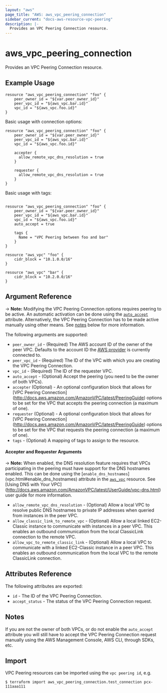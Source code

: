 ```yaml
---
layout: "aws"
page_title: "AWS: aws_vpc_peering_connection"
sidebar_current: "docs-aws-resource-vpc-peering"
description: |-
  Provides an VPC Peering Connection resource.
---
```


# aws\_vpc\_peering\_connection

Provides an VPC Peering Connection resource.

## Example Usage

```
resource "aws_vpc_peering_connection" "foo" {
    peer_owner_id = "${var.peer_owner_id}"
    peer_vpc_id = "${aws_vpc.bar.id}"
    vpc_id = "${aws_vpc.foo.id}"
}
```

Basic usage with connection options:

```
resource "aws_vpc_peering_connection" "foo" {
    peer_owner_id = "${var.peer_owner_id}"
    peer_vpc_id = "${aws_vpc.bar.id}"
    vpc_id = "${aws_vpc.foo.id}"

    accepter {
      allow_remote_vpc_dns_resolution = true
    }

    requester {
      allow_remote_vpc_dns_resolution = true
    }
}
```

Basic usage with tags:

```

resource "aws_vpc_peering_connection" "foo" {
    peer_owner_id = "${var.peer_owner_id}"
    peer_vpc_id = "${aws_vpc.bar.id}"
    vpc_id = "${aws_vpc.foo.id}"
    auto_accept = true

    tags {
      Name = "VPC Peering between foo and bar"
    }
}

resource "aws_vpc" "foo" {
    cidr_block = "10.1.0.0/16"
}

resource "aws_vpc" "bar" {
    cidr_block = "10.2.0.0/16"
}
```

## Argument Reference

-> **Note:** Modifying the VPC Peering Connection options requires peering to be active. An automatic activation
can be done using the [`auto_accept`](vpc_peering.html#auto_accept) attribute. Alternatively, the VPC Peering
Connection has to be made active manually using other means. See [notes](vpc_peering.html#notes) below for
more information.

The following arguments are supported:

* `peer_owner_id` - (Required) The AWS account ID of the owner of the peer VPC.
   Defaults to the account ID the [AWS provider][1] is currently connected to.
* `peer_vpc_id` - (Required) The ID of the VPC with which you are creating the VPC Peering Connection.
* `vpc_id` - (Required) The ID of the requester VPC.
* `auto_accept` - (Optional) Accept the peering (you need to be the owner of both VPCs).
* `accepter` (Optional) - An optional configuration block that allows for [VPC Peering Connection]
(http://docs.aws.amazon.com/AmazonVPC/latest/PeeringGuide) options to be set for the VPC that accepts
the peering connection (a maximum of one).
* `requester` (Optional) - A optional configuration block that allows for [VPC Peering Connection]
(http://docs.aws.amazon.com/AmazonVPC/latest/PeeringGuide) options to be set for the VPC that requests
the peering connection (a maximum of one).
* `tags` - (Optional) A mapping of tags to assign to the resource.

#### Accepter and Requester Arguments

-> **Note:** When enabled, the DNS resolution feature requires that VPCs participating in the peering
must have support for the DNS hostnames enabled. This can be done using the [`enable_dns_hostnames`]
(vpc.html#enable_dns_hostnames) attribute in the [`aws_vpc`](vpc.html) resource. See [Using DNS with Your VPC]
(http://docs.aws.amazon.com/AmazonVPC/latest/UserGuide/vpc-dns.html) user guide for more information.

* `allow_remote_vpc_dns_resolution` - (Optional) Allow a local VPC to resolve public DNS hostnames to private
IP addresses when queried from instances in the peer VPC.
* `allow_classic_link_to_remote_vpc` - (Optional) Allow a local linked EC2-Classic instance to communicate
with instances in a peer VPC. This enables an outbound communication from the local ClassicLink connection
to the remote VPC.
* `allow_vpc_to_remote_classic_link` - (Optional) Allow a local VPC to communicate with a linked EC2-Classic
instance in a peer VPC. This enables an outbound communication from the local VPC to the remote ClassicLink
connection.

## Attributes Reference

The following attributes are exported:

* `id` - The ID of the VPC Peering Connection.
* `accept_status` - The status of the VPC Peering Connection request.


## Notes

If you are not the owner of both VPCs, or do not enable the `auto_accept` attribute you will still
have to accept the VPC Peering Connection request manually using the AWS Management Console, AWS CLI,
through SDKs, etc.

## Import

VPC Peering resources can be imported using the `vpc peering id`, e.g.

```
$ terraform import aws_vpc_peering_connection.test_connection pcx-111aaa111
```

[1]: /docs/providers/aws/index.html
